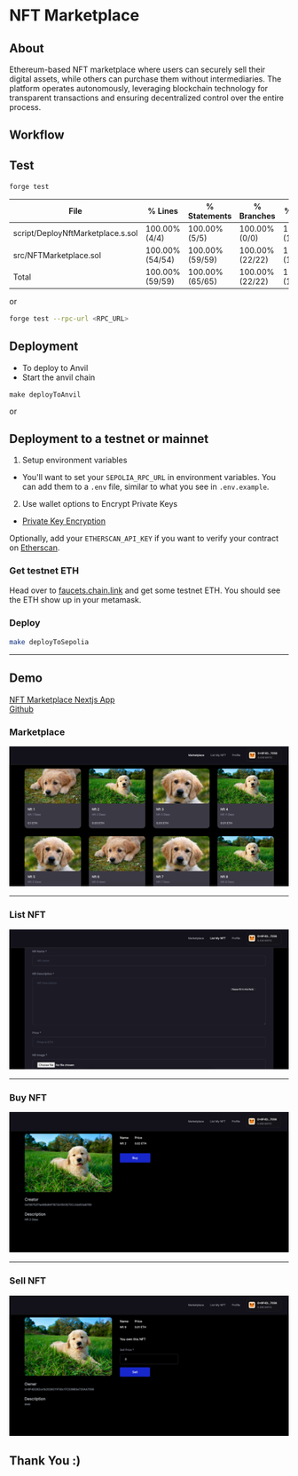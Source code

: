 # NFT Marketplace

## About

Ethereum-based NFT marketplace where users can securely sell their digital assets, while others can purchase them without intermediaries. The platform operates autonomously, leveraging blockchain technology for transparent transactions and ensuring decentralized control over the entire process.

## Workflow

## Test

```sh
forge test
```

| File                              | % Lines         | % Statements    | % Branches      | % Funcs         |
| --------------------------------- | --------------- | --------------- | --------------- | --------------- |
| script/DeployNftMarketplace.s.sol | 100.00% (4/4)   | 100.00% (5/5)   | 100.00% (0/0)   | 100.00% (1/1)   |
| src/NFTMarketplace.sol            | 100.00% (54/54) | 100.00% (59/59) | 100.00% (22/22) | 100.00% (10/10) |
| Total                             | 100.00% (59/59) | 100.00% (65/65) | 100.00% (22/22) | 100.00% (12/12) |

or

```sh
forge test --rpc-url <RPC_URL>
```

## Deployment

-   To deploy to Anvil
-   Start the anvil chain

```
make deployToAnvil
```

or

## Deployment to a testnet or mainnet

1. Setup environment variables

-   You'll want to set your `SEPOLIA_RPC_URL` in environment variables. You can add them to a `.env` file, similar to what you see in `.env.example`.

2. Use wallet options to Encrypt Private Keys

-   [Private Key Encryption](https://github.com/allwin199/foundry-fundamendals/blob/main/DeploymentDetails.md)

Optionally, add your `ETHERSCAN_API_KEY` if you want to verify your contract on [Etherscan](https://etherscan.io/).

### Get testnet ETH

Head over to [faucets.chain.link](https://faucets.chain.link/) and get some testnet ETH. You should see the ETH show up in your metamask.

### Deploy

```sh
make deployToSepolia
```

---

## Demo

[NFT Marketplace Nextjs App](https://nft-marketplace-frontendv1.vercel.app/)  
[Github](https://github.com/allwin199/nft-marketplace-frontend)

### Marketplace

![Marketplace](./workflow-images/Home.png)

---

### List NFT

![Marketplace](./workflow-images/listNft.png)

---

### Buy NFT

![Marketplace](./workflow-images/BuyNft.png)

---

### Sell NFT

![Marketplace](./workflow-images/Sell.png)

## Thank You :)
